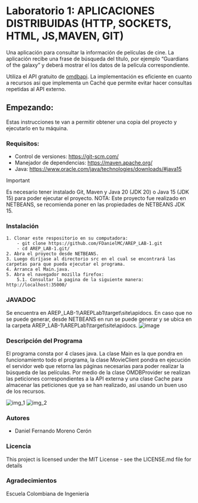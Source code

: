 # Laboratorio 1: APLICACIONES DISTRIBUIDAS (HTTP, SOCKETS, HTML, JS,MAVEN, GIT)

Una aplicación para consultar la información de películas de cine. La aplicación recibe una frase de búsqueda del título, por ejemplo “Guardians of the galaxy” y deberá mostrar el los datos de la película correspondiente.

Utiliza el API gratuito de [omdbapi](https://www.omdbapi.com/). La implementación es eficiente en cuanto a recursos así que implementa un Caché que permite evitar hacer consultas repetidas al API externo.

## Empezando:

Estas instrucciones te van a permitir obtener una copia del proyecto y ejecutarlo en tu máquina.

### Requisitos:
* Control de versiones: https://git-scm.com/
* Manejador de dependencias: https://maven.apache.org/
* Java: https://www.oracle.com/java/technologies/downloads/#java15

> [!IMPORTANT]
> Es necesario tener instalado Git, Maven y Java 20 (JDK 20) o Java 15 (JDK 15) para poder ejecutar el proyecto.
> NOTA: Este proyecto fue realizado en NETBEANS, se recomienda poner en las propiedades de NETBEANS JDK 15.

### Instalación
    1. Clonar este respositorio en su computadora:
        - git clone https://github.com/FDanielMC/AREP_LAB-1.git
        - cd AREP_LAB-1.git/
    2. Abra el proyecto desde NETBEANS.
    3. Luego diríjase al directorio src en el cual se encontrará las carpetas para que pueda ejecutar el programa.
    4. Arranca el Main.java.
    5. Abra el navegador mozilla firefox: 
        5.1. Consultar la pagina de la siguiente manera:  http://localhost:35000/

### JAVADOC
Se encuentra en AREP_LAB-1\AREPLab1\target\site\apidocs.
En caso que no se puede generar, desde NETBEANS en run se puede generar y se ubica en la carpeta AREP_LAB-1\AREPLab1\target\site\apidocs.
![image](https://github.com/FDanielMC/AREP_LAB-1/assets/123689924/1156cf8e-0ba9-4ee5-b1a3-533b66e5abe6)


### Descripción del Programa
El programa consta por 4 clases java. La clase Main es la que pondra en funcionamiento todo el programa, la clase MovieClient pondra en ejecución el servidor web que retorna las páginas necesarias para poder realizar la búsqueda de las películas. Por medio de la clase OMDBProvider se realizan las peticiones correspondientes a la API externa y una clase Cache para almacenar las peticiones que ya se han realizado, así usando un buen uso de los recursos.

![img_1](https://github.com/FDanielMC/AREP_LAB-1/assets/123689924/4cc663a2-b340-4ec2-aced-430da849dbb6)
![img_2](https://github.com/FDanielMC/AREP_LAB-1/assets/123689924/f7465146-56df-47d5-8402-53241e80d7fe)


### Autores
 * Daniel Fernando Moreno Cerón
### Licencia
This project is licensed under the MIT License - see the LICENSE.md file for details
### Agradecimientos
Escuela Colombiana de Ingeniería

